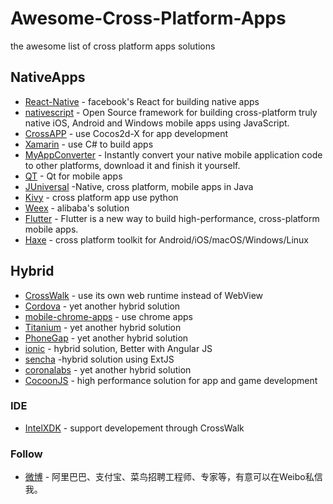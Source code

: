 # Awesome-Cross-Platform-Apps
the awesome list of cross platform apps solutions

## NativeApps
+ [React-Native](https://github.com/facebook/react-native) -  facebook's React for building native apps
+ [nativescript](https://github.com/nativescript) - Open Source framework for building cross-platform truly native iOS, Android and Windows mobile apps using JavaScript.
+ [CrossAPP](https://github.com/9miao/CrossApp) - use Cocos2d-X for app development
+ [Xamarin](https://developer.xamarin.com/) - use C# to build apps
+ [MyAppConverter](https://myappconverter.com/) - Instantly convert your native mobile application code to other platforms, download it and finish it yourself.
+ [QT](http://www.qt.io/mobile-app-development/) - Qt for mobile apps
+ [JUniversal](http://juniversal.org/) -Native,  cross platform,  mobile apps in Java
+ [Kivy](http://kivy.org/#home) - cross platform app use python
+ [Weex](https://github.com/alibaba/weex/) - alibaba's solution
+ [Flutter](https://github.com/flutter/flutter) - Flutter is a new way to build high-performance, cross-platform mobile apps.
+ [Haxe](https://haxe.org/) - cross platform toolkit for Android/iOS/macOS/Windows/Linux

## Hybrid
+ [CrossWalk](https://github.com/crosswalk-project/crosswalk) - use its own  web runtime  instead of WebView
+ [Cordova](http://cordova.apache.org/) - yet another hybrid solution
+ [mobile-chrome-apps](https://github.com/MobileChromeApps/mobile-chrome-apps) - use chrome apps
+ [Titanium](https://github.com/appcelerator/titanium.git) - yet another hybrid solution
+ [PhoneGap](https://github.com/phonegap/) - yet another hybrid solution
+ [ionic](https://github.com/driftyco/ionic) -  hybrid solution, Better with Angular JS
+ [sencha](https://www.sencha.com/customers/) -hybrid solution using ExtJS
+ [coronalabs](https://coronalabs.com/) - yet another hybrid solution
+ [CocoonJS](https://github.com/ludei/cocoonjs-cli) - high performance solution for app and game development

### IDE
+ [IntelXDK](https://software.intel.com/en-us/android/blogs/2014/01/02/developing-android-apps-using-intel-xdk-and-threejs) - support developement through CrossWalk

### Follow
+ [微博](http://weibo.com/evoluter) - 阿里巴巴、支付宝、菜鸟招聘工程师、专家等，有意可以在Weibo私信我。
